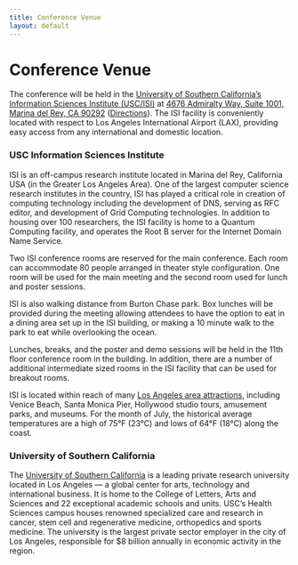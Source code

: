 ```yaml
---
title: Conference Venue
layout: default
---
```


# Conference Venue

The conference will be held in the [University of Southern California’s Information Sciences Institute (USC/ISI)](https://www.isi.edu/) 
at [4676 Admiralty Way, Suite 1001, Marina del Rey, CA 90292](https://www.isi.edu/contact/#locations)
([Directions](https://goo.gl/maps/2f9C6U5hdMS3SQut9)).
The ISI facility is conveniently located with respect to Los Angeles International Airport (LAX), providing easy access from any international and domestic location.

[//]: # (Insert Figure 1 Map)

### USC Information Sciences Institute

ISI is an off-campus research institute located in Marina del Rey, California USA (in the Greater Los Angeles Area). One of the largest computer science research institutes in the country, ISI has played a critical role in creation of computing technology including the development of DNS, serving as RFC editor, and development of Grid Computing technologies. In addition to housing over 100 researchers, the ISI facility is home to a Quantum Computing facility, and operates the Root B server for the Internet Domain Name Service.

[//]: # (Insert Figure 2 Picture of ISI building)

Two ISI conference rooms are reserved for the main conference. Each room can accommodate 80 people arranged in theater style configuration. One room will be used for the main meeting and the second room used for lunch and poster sessions.

ISI is also walking distance from Burton Chase park. Box lunches will be provided during the meeting allowing attendees to have the option to eat in a dining area set up in the ISI building, or making a 10 minute walk to the park to eat while overlooking the ocean.

[//]: # (Insert Figure -- Chase park)
[//]: # (Insert Figure 3 conf room layout)

Lunches, breaks, and the poster and demo sessions will be held in the 11th floor conference room in the building. In addition, there are a number of additional intermediate sized rooms in the ISI facility that can be used for breakout rooms.

ISI is located within reach of many [Los Angeles area attractions](https://visitmdr.com/2021/09/27/los-angeles-attractions-near-marina-del-rey), including Venice Beach, Santa Monica Pier, Hollywood studio tours, amusement parks, and museums.
For the month of July, the historical average temperatures are a high of 75°F (23°C) and lows of 64°F (18°C) along the coast.

### University of Southern California

The [University of Southern California](https://www.usc.edu) is a leading private research university located in Los Angeles — a global center for arts, technology and international business. It is home to the College of Letters, Arts and Sciences and 22 exceptional academic schools and units. USC’s Health Sciences campus houses renowned specialized care and research in cancer, stem cell and regenerative medicine, orthopedics and sports medicine. The university is the largest private sector employer in the city of Los Angeles, responsible for $8 billion annually in economic activity in the region.
